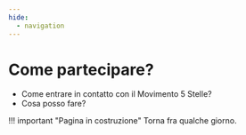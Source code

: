 ```yaml
---
hide:
  - navigation
---
```

# Come partecipare?

- Come entrare in contatto con il Movimento 5 Stelle?
- Cosa posso fare?

!!! important "Pagina in costruzione"
    Torna fra qualche giorno.



